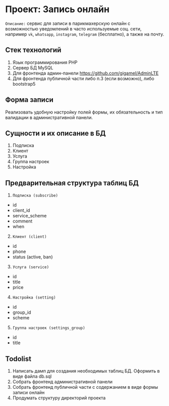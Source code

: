 # Проект: Запись онлайн #

`Описание:` сервис для записи в парикмахерскую онлайн с возможностью уведомлений
в часто используемые соц. сети, например `vk`, `whatsapp`, `instagram`,
`telegram` (бесплатно), а также на почту.

## Стек технологий ##

1. Язык программирования PHP
2. Сервер БД MySQL
3. Для фронтенда админ-панели https://github.com/gigamel/AdminLTE
4. Для фронтенда публичной части либо п.3 (если возможно), либо bootstrap5

## Форма записи ##

Реализовать удобную настройку полей формы, их обязательность и тип валидации
в административной панели.

## Сущности и их описание в БД ##

1. Подписка
2. Клиент
3. Услуга
4. Группа настроек
5. Настройка

## Предварительная структура таблиц БД ##

1. `Подписка (subscribe)`
- id
- client_id
- service_scheme
- comment
- when

2. `Клиент (client)`
- id
- phone
- status (active, ban)

3. `Услуга (service)`
- id
- title
- price

4. `Настройка (setting)`
- id
- group_id
- scheme

5. `Группа настроек (settings_group)`
- id
- title

## Todolist ##
1. Написать дамп для создания необходимых таблиц БД. Оформить в виде файла db.sql
2. Собрать фронтенд административной панели
3. Собрать фронтенд публичной части с содержанием в виде формы записи онлайн
4. Продумать структуру директорий проекта

